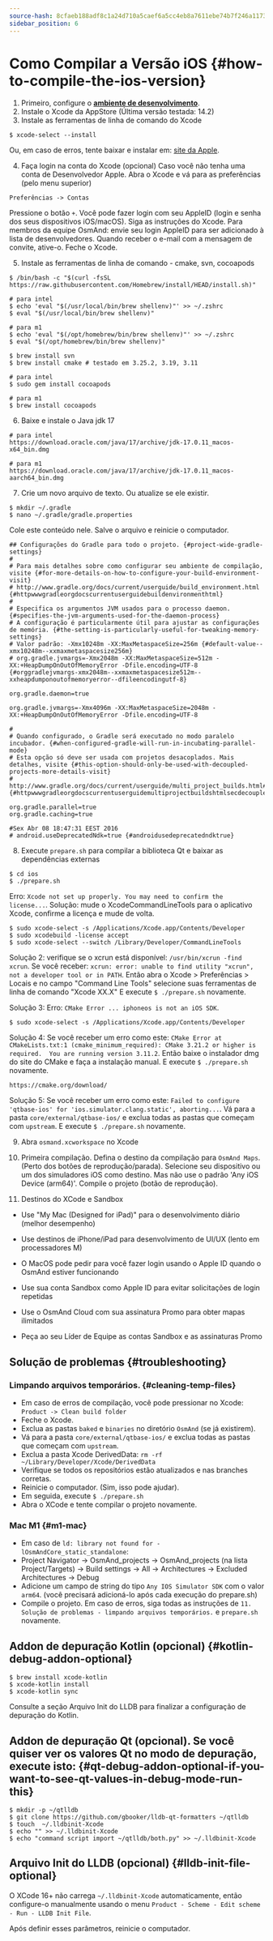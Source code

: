 ```yaml
---
source-hash: 8cfaeb188adf8c1a24d710a5caef6a5cc4eb8a7611ebe74b7f246a1173d8bdbb
sidebar_position: 6
---
```


# Como Compilar a Versão iOS {#how-to-compile-the-ios-version}

1. Primeiro, configure o **[ambiente de desenvolvimento](setup-the-dev-environment.md)**.
2. Instale o Xcode da AppStore (Última versão testada: 14.2)
3. Instale as ferramentas de linha de comando do Xcode
  ```
  $ xcode-select --install
  ```
  Ou, em caso de erros, tente baixar e instalar em: [site da Apple](https://developer.apple.com/download/all/?q=xcode>).

4. Faça login na conta do Xcode (opcional)
  Caso você não tenha uma conta de Desenvolvedor Apple. Abra o Xcode e vá para as preferências (pelo menu superior)
  ```
  Preferências -> Contas
  ```
  Pressione o botão `+`. Você pode fazer login com seu AppleID (login e senha dos seus dispositivos iOS/macOS). Siga as instruções do Xcode.
  Para membros da equipe OsmAnd: envie seu login AppleID para ser adicionado à lista de desenvolvedores. Quando receber o e-mail com a mensagem de convite, ative-o.
  Feche o Xcode.

5. Instale as ferramentas de linha de comando - cmake, svn, cocoapods
  ```
  $ /bin/bash -c "$(curl -fsSL https://raw.githubusercontent.com/Homebrew/install/HEAD/install.sh)"

  # para intel
  $ echo 'eval "$(/usr/local/bin/brew shellenv)"' >> ~/.zshrc
  $ eval "$(/usr/local/bin/brew shellenv)"

  # para m1
  $ echo 'eval "$(/opt/homebrew/bin/brew shellenv)"' >> ~/.zshrc
  $ eval "$(/opt/homebrew/bin/brew shellenv)"

  $ brew install svn
  $ brew install cmake # testado em 3.25.2, 3.19, 3.11

  # para intel
  $ sudo gem install cocoapods

  # para m1
  $ brew install cocoapods
  ```
6. Baixe e instale o Java jdk 17
  ```
  # para intel
  https://download.oracle.com/java/17/archive/jdk-17.0.11_macos-x64_bin.dmg

  # para m1
  https://download.oracle.com/java/17/archive/jdk-17.0.11_macos-aarch64_bin.dmg
  ```

7. Crie um novo arquivo de texto. Ou atualize se ele existir.
  ```
  $ mkdir ~/.gradle
  $ nano ~/.gradle/gradle.properties
  ```

  Cole este conteúdo nele. Salve o arquivo e reinicie o computador.

```
## Configurações do Gradle para todo o projeto. {#project-wide-gradle-settings}
#
# Para mais detalhes sobre como configurar seu ambiente de compilação, visite {#for-more-details-on-how-to-configure-your-build-environment-visit}
# http://www.gradle.org/docs/current/userguide/build_environment.html {#httpwwwgradleorgdocscurrentuserguidebuildenvironmenthtml}
#
# Especifica os argumentos JVM usados para o processo daemon. {#specifies-the-jvm-arguments-used-for-the-daemon-process}
# A configuração é particularmente útil para ajustar as configurações de memória. {#the-setting-is-particularly-useful-for-tweaking-memory-settings}
# Valor padrão: -Xmx10248m -XX:MaxMetaspaceSize=256m {#default-value--xmx10248m--xxmaxmetaspacesize256m}
# org.gradle.jvmargs=-Xmx2048m -XX:MaxMetaspaceSize=512m -XX:+HeapDumpOnOutOfMemoryError -Dfile.encoding=UTF-8 {#orggradlejvmargs-xmx2048m--xxmaxmetaspacesize512m--xxheapdumponoutofmemoryerror--dfileencodingutf-8}

org.gradle.daemon=true

org.gradle.jvmargs=-Xmx4096m -XX:MaxMetaspaceSize=2048m -XX:+HeapDumpOnOutOfMemoryError -Dfile.encoding=UTF-8

#
# Quando configurado, o Gradle será executado no modo paralelo incubador. {#when-configured-gradle-will-run-in-incubating-parallel-mode}
# Esta opção só deve ser usada com projetos desacoplados. Mais detalhes, visite {#this-option-should-only-be-used-with-decoupled-projects-more-details-visit}
# http://www.gradle.org/docs/current/userguide/multi_project_builds.html#sec:decoupled_projects {#httpwwwgradleorgdocscurrentuserguidemultiprojectbuildshtmlsecdecoupledprojects}

org.gradle.parallel=true
org.gradle.caching=true

#Sex Abr 08 18:47:31 EEST 2016
# android.useDeprecatedNdk=true {#androidusedeprecatedndktrue}
```

8. Execute `prepare.sh` para compilar a biblioteca Qt e baixar as dependências externas
  ```
  $ cd ios
  $ ./prepare.sh
  ```

  Erro: `Xcode not set up properly. You may need to confirm the license...`.
  Solução: mude o XcodeCommandLineTools para o aplicativo Xcode, confirme a licença e mude de volta.
  ```
  $ sudo xcode-select -s /Applications/Xcode.app/Contents/Developer
  $ sudo xcodebuild -license accept
  $ sudo xcode-select --switch /Library/Developer/CommandLineTools
  ```

  Solução 2: verifique se o xcrun está disponível: ``` /usr/bin/xcrun -find xcrun ```. Se você receber: ``` xcrun: error: unable to find utility "xcrun", not a developer tool or in PATH ```. Então abra o Xcode > Preferências > Locais e no campo "Command Line Tools" selecione suas ferramentas de linha de comando "Xcode XX.X" E execute `$ ./prepare.sh` novamente.

  Solução 3: Erro: `CMake Error ... iphoneos is not an iOS SDK`.
  ```
  $ sudo xcode-select -s /Applications/Xcode.app/Contents/Developer
  ```

  Solução 4: Se você receber um erro como este: ``` CMake Error at CMakeLists.txt:1 (cmake_minimum_required): CMake 3.21.2 or higher is required.  You are running version 3.11.2 ```. Então baixe o instalador dmg do site do CMake e faça a instalação manual. E execute `$ ./prepare.sh` novamente.
  ```
  https://cmake.org/download/
  ```

  Solução 5: Se você receber um erro como este: ```Failed to configure 'qtbase-ios' for 'ios.simulator.clang.static', aborting...```. Vá para a pasta ```core/external/qtbase-ios/``` e exclua todas as pastas que começam com ```upstream```. E execute `$ ./prepare.sh` novamente.


9. Abra `osmand.xcworkspace` no Xcode

10. Primeira compilação.
  Defina o destino da compilação para `OsmAnd Maps`. (Perto dos botões de reprodução/parada). Selecione seu dispositivo ou um dos simuladores iOS como destino. Mas não use o padrão 'Any iOS Device (arm64)'. Compile o projeto (botão de reprodução).

11. Destinos do XCode e Sandbox

 - Use "My Mac (Designed for iPad)" para o desenvolvimento diário (melhor desempenho)
 - Use destinos de iPhone/iPad para desenvolvimento de UI/UX (lento em processadores M)

 - O MacOS pode pedir para você fazer login usando o Apple ID quando o OsmAnd estiver funcionando
 - Use sua conta Sandbox como Apple ID para evitar solicitações de login repetidas
 - Use o OsmAnd Cloud com sua assinatura Promo para obter mapas ilimitados

 - Peça ao seu Líder de Equipe as contas Sandbox e as assinaturas Promo

## Solução de problemas {#troubleshooting}
### Limpando arquivos temporários. {#cleaning-temp-files}
  - Em caso de erros de compilação, você pode pressionar no Xcode: ```Product -> Clean build folder```
  - Feche o Xcode.
  - Exclua as pastas `baked` e `binaries` no diretório `OsmAnd` (se já existirem).
  - Vá para a pasta ```core/external/qtbase-ios/``` e exclua todas as pastas que começam com ```upstream```.
  - Exclua a pasta Xcode DerivedData: ``` rm -rf ~/Library/Developer/Xcode/DerivedData ```
  - Verifique se todos os repositórios estão atualizados e nas branches corretas.
  - Reinicie o computador. (Sim, isso pode ajudar).
  - Em seguida, execute `$ ./prepare.sh`
  - Abra o XCode e tente compilar o projeto novamente.

### Mac M1 {#m1-mac}
  - Em caso de ```ld: library not found for -lOsmAndCore_static_standalone```:
  - Project Navigator -> OsmAnd_projects -> OsmAnd_projects (na lista Project/Targets) -> Build settings -> All -> Architectures -> Excluded Architectures -> Debug
  - Adicione um campo de string do tipo ```Any IOS Simulator SDK``` com o valor ```arm64```. (você precisará adicioná-lo após cada execução do prepare.sh)
  - Compile o projeto. Em caso de erros, siga todas as instruções de ```11. Solução de problemas - limpando arquivos temporários.``` e ```prepare.sh``` novamente.

## Addon de depuração Kotlin (opcional) {#kotlin-debug-addon-optional}
```
$ brew install xcode-kotlin
$ xcode-kotlin install
$ xcode-kotlin sync
```

Consulte a seção Arquivo Init do LLDB para finalizar a configuração de depuração do Kotlin.

## Addon de depuração Qt (opcional). Se você quiser ver os valores Qt no modo de depuração, execute isto: {#qt-debug-addon-optional-if-you-want-to-see-qt-values-in-debug-mode-run-this}
```
$ mkdir -p ~/qtlldb
$ git clone https://github.com/gbooker/lldb-qt-formatters ~/qtlldb
$ touch  ~/.lldbinit-Xcode
$ echo "" >> ~/.lldbinit-Xcode
$ echo "command script import ~/qtlldb/both.py" >> ~/.lldbinit-Xcode
```

## Arquivo Init do LLDB (opcional) {#lldb-init-file-optional}
O XCode 16+ não carrega `~/.lldbinit-Xcode` automaticamente, então configure-o manualmente usando o menu `Product - Scheme - Edit scheme - Run - LLDB Init File`.

Após definir esses parâmetros, reinicie o computador.